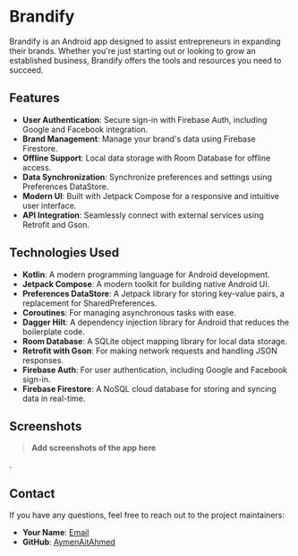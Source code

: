 # Brandify

Brandify is an Android app designed to assist entrepreneurs in expanding their brands. Whether you're just starting out or looking to grow an established business, Brandify offers the tools and resources you need to succeed.

## Features

- **User Authentication**: Secure sign-in with Firebase Auth, including Google and Facebook integration.
- **Brand Management**: Manage your brand's data using Firebase Firestore.
- **Offline Support**: Local data storage with Room Database for offline access.
- **Data Synchronization**: Synchronize preferences and settings using Preferences DataStore.
- **Modern UI**: Built with Jetpack Compose for a responsive and intuitive user interface.
- **API Integration**: Seamlessly connect with external services using Retrofit and Gson.

## Technologies Used

- **Kotlin**: A modern programming language for Android development.
- **Jetpack Compose**: A modern toolkit for building native Android UI.
- **Preferences DataStore**: A Jetpack library for storing key-value pairs, a replacement for SharedPreferences.
- **Coroutines**: For managing asynchronous tasks with ease.
- **Dagger Hilt**: A dependency injection library for Android that reduces the boilerplate code.
- **Room Database**: A SQLite object mapping library for local data storage.
- **Retrofit with Gson**: For making network requests and handling JSON responses.
- **Firebase Auth**: For user authentication, including Google and Facebook sign-in.
- **Firebase Firestore**: A NoSQL cloud database for storing and syncing data in real-time.

## Screenshots

> **Add screenshots of the app here**

.

## Contact

If you have any questions, feel free to reach out to the project maintainers:

- **Your Name**: [Email](aymen.aitahmed3@gmail.com)
- **GitHub**: [AymenAitAhmed](https://github.com/AymanAitAhmed/)
